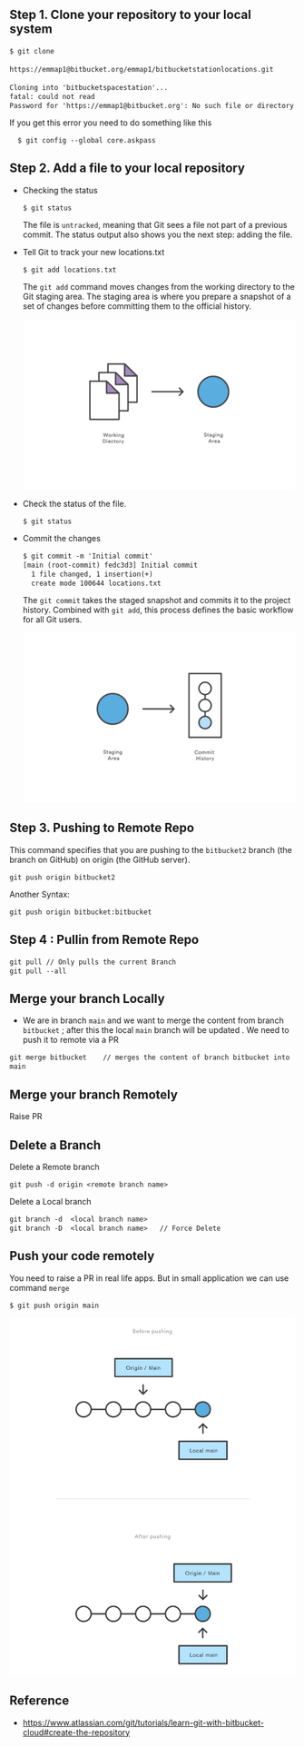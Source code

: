 ## Step 1. Clone your repository to your local system
````Shell
$ git clone

https://emmap1@bitbucket.org/emmap1/bitbucketstationlocations.git 

Cloning into 'bitbucketspacestation'...
fatal: could not read
Password for 'https://emmap1@bitbucket.org': No such file or directory
````

If you get this error you need to do something like this 

````Shell
  $ git config --global core.askpass
````

## Step 2. Add a file to your local repository  
- Checking the status
    ````Shell
    $ git status 
    ````

    The file is `untracked`, meaning that Git sees a file not part of a previous commit. The status output also shows you the next step: adding the file.


- Tell Git to track your new locations.txt 
    ````Shell
    $ git add locations.txt
    ````
    The `git add` command moves changes from the working directory to the Git staging area. The staging area is where you prepare a snapshot of a set of changes before committing them to the official history.

    ![Image](/BitBucket/Images/1/1.svg)

- Check the status of the file.
    ````Shell
    $ git status 
    ````
- Commit the changes
    ````Shell
    $ git commit -m 'Initial commit' 
    [main (root-commit) fedc3d3] Initial commit
      1 file changed, 1 insertion(+)
      create mode 100644 locations.txt
    ````
    The `git commit` takes the staged snapshot and commits it to the project history. Combined with `git add`, this process defines the basic workflow for all Git users.

    ![Image](/BitBucket/Images/1/2.svg)


## Step 3. Pushing to Remote Repo

This command specifies that you are pushing to the `bitbucket2` branch (the branch on GitHub) on origin (the GitHub server). 
````
git push origin bitbucket2  
````

Another Syntax:

````
git push origin bitbucket:bitbucket
````


## Step 4 : Pullin from Remote Repo

````
git pull // Only pulls the current Branch
git pull --all
````


## Merge your branch Locally
- We are in branch `main` and we want to merge the content from branch `bitbucket` ; after this the local `main` branch will be updated . We need to push it to remote via a PR
````
git merge bitbucket    // merges the content of branch bitbucket into main
````


## Merge your branch Remotely
Raise PR
## Delete a Branch

Delete a Remote branch 
````
git push -d origin <remote branch name> 

```` 

Delete a Local branch 
````
git branch -d  <local branch name> 
git branch -D  <local branch name>   // Force Delete
````


## Push your code remotely
You need to raise a PR in real life apps. But in small application we can use command `merge`
````
$ git push origin main
````
![Image](/BitBucket/Images/1/3.svg)


## Reference 
- https://www.atlassian.com/git/tutorials/learn-git-with-bitbucket-cloud#create-the-repository